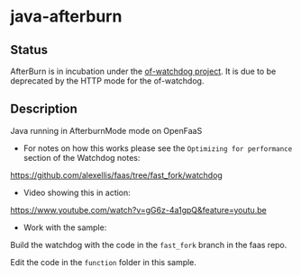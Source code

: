 # java-afterburn

## Status

AfterBurn is in incubation under the [of-watchdog project](https://github.com/openfaas-incubator/of-watchdog). It is due to be deprecated by the HTTP mode for the of-watchdog.

## Description

Java running in AfterburnMode mode on OpenFaaS

* For notes on how this works please see the `Optimizing for performance` section of the Watchdog notes:

https://github.com/alexellis/faas/tree/fast_fork/watchdog

* Video showing this in action:

https://www.youtube.com/watch?v=gG6z-4a1gpQ&feature=youtu.be

* Work with the sample:

Build the watchdog with the code in the `fast_fork` branch in the faas repo.

Edit the code in the `function` folder in this sample.
